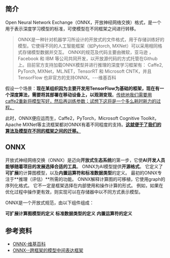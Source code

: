 ## 简介

Open Neural Network Exchange（ONNX，开放神经网络交换）格式，是一个用于表示深度学习模型的标准，可使模型在不同框架之间进行转移。

> ONNX是一种针对机器学习所设计的开放式的文件格式，用于存储训练好的模型。它使得不同的人工智能框架（如Pytorch, MXNet）可以采用相同格式存储模型数据并交互。 ONNX的规范及代码主要由微软，亚马逊 ，Facebook 和 IBM 等公司共同开发，以开放源代码的方式托管在Github上。目前官方支持加载ONNX模型并进行推理的深度学习框架有： Caffe2, PyTorch, MXNet，ML.NET，TensorRT 和 Microsoft CNTK，并且 TensorFlow 也非官方的支持ONNX。---维基百科

假设一个场景：**现在某组织因为主要开发用TensorFlow为基础的框架，现在有一个深度算法，需要将其部署在移动设备上，以观测变现**。<u>传统地我们需要用caffe2重新将模型写好，然后再训练参数；试想下这将是一个多么耗时耗力的过程。</u>

此时，ONNX便应运而生，Caffe2，PyTorch，Microsoft Cognitive Toolkit，Apache MXNet等主流框架都对ONNX有着不同程度的支持。**<u>这就便于了我们的算法及模型在不同的框架之间的迁移。</u>**

## ONNX

开放式神经网络交换（ONNX）是迈向**开放式生态系统**的第一步，它使**AI开发人员能够随着项目的发展选择合适的工具**。 ONNX为AI模型提供**开源格式**。 它定义了**可扩展**的计算图模型，以及**内置运算符和标准数据类型**的定义。 最初的ONNX专注于**推理（评估）**所需的功能。 ONNX解释计算图的可移植，它使用graph的序列化格式。 它不一定是框架选择在内部使用和操作计算的形式。 例如，如果在优化过程中操作更有效，则实现可以在存储器中以不同方式表示模型。

ONNX是一个开放式规范，由以下组件组成：

**可扩展计算图模型的定义**
**标准数据类型的定义**
**内置运算符的定义**

## 参考资料

- [ONNX-维基百科](https://zh.wikipedia.org/wiki/ONNX)
- [ONNX--跨框架的模型中间表达框架](https://zhuanlan.zhihu.com/p/41255090)

